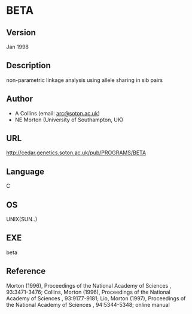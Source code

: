 # BETA

## Version
Jan 1998

## Description
non-parametric linkage analysis using allele sharing in sib pairs

## Author
* A Collins (email: arc@soton.ac.uk)
* NE Morton (University of Southampton, UK)

## URL
http://cedar.genetics.soton.ac.uk/pub/PROGRAMS/BETA

## Language
C

## OS
UNIX(SUN..)

## EXE
beta

## Reference
Morton (1996), Proceedings of the National Academy of Sciences , 93:3471-3476; Collins, Morton (1996), Proceedings of the National Academy of Sciences , 93:9177-9181; Lio, Morton (1997), Proceedings of the National Academy of Sciences , 94:5344-5348; online manual